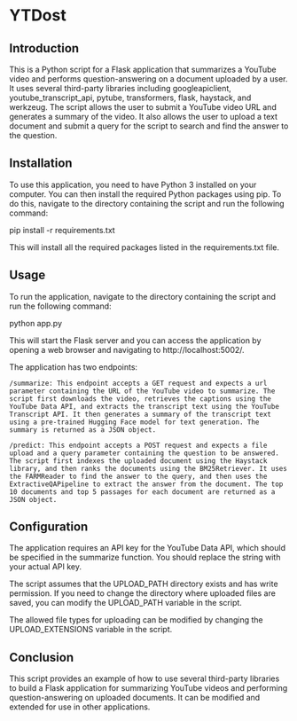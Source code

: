 # YTDost


## Introduction
 
This is a Python script for a Flask application that summarizes a YouTube video and performs question-answering on a document uploaded by a user. It uses several third-party libraries including googleapiclient, youtube_transcript_api, pytube, transformers, flask, haystack, and werkzeug. The script allows the user to submit a YouTube video URL and generates a summary of the video. It also allows the user to upload a text document and submit a query for the script to search and find the answer to the question.


## Installation

To use this application, you need to have Python 3 installed on your computer. You can then install the required Python packages using pip. To do this, navigate to the directory containing the script and run the following command:

pip install -r requirements.txt

This will install all the required packages listed in the requirements.txt file.


## Usage

To run the application, navigate to the directory containing the script and run the following command:

python app.py

This will start the Flask server and you can access the application by opening a web browser and navigating to http://localhost:5002/.

The application has two endpoints:

    /summarize: This endpoint accepts a GET request and expects a url parameter containing the URL of the YouTube video to summarize. The script first downloads the video, retrieves the captions using the YouTube Data API, and extracts the transcript text using the YouTube Transcript API. It then generates a summary of the transcript text using a pre-trained Hugging Face model for text generation. The summary is returned as a JSON object.

    /predict: This endpoint accepts a POST request and expects a file upload and a query parameter containing the question to be answered. The script first indexes the uploaded document using the Haystack library, and then ranks the documents using the BM25Retriever. It uses the FARMReader to find the answer to the query, and then uses the ExtractiveQAPipeline to extract the answer from the document. The top 10 documents and top 5 passages for each document are returned as a JSON object.

## Configuration

The application requires an API key for the YouTube Data API, which should be specified in the summarize function. You should replace the string <API-KEY> with your actual API key.

The script assumes that the UPLOAD_PATH directory exists and has write permission. If you need to change the directory where uploaded files are saved, you can modify the UPLOAD_PATH variable in the script.

The allowed file types for uploading can be modified by changing the UPLOAD_EXTENSIONS variable in the script.


## Conclusion

This script provides an example of how to use several third-party libraries to build a Flask application for summarizing YouTube videos and performing question-answering on uploaded documents. It can be modified and extended for use in other applications.
